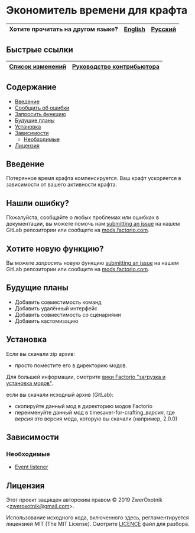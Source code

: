 # Экономитель времени для крафта

Хотите прочитать на другом языке? | [English](/README.md) | [Русский](/docs/ru/README.md)
|---|---|---|

## Быстрые ссылки

[Список изменений](CHANGELOG.md) | [Руководство контрибьютора](CONTRIBUTING.md)
|---|---|

## Содержание

* [Введение](#overview)
* [Сообщить об ошибки](#issue)
* [Запросить функцию](#feature)
* [Будущие планы](#future-plans)
* [Установка](#installing)
* [Зависимости](#dependencies)
    * [Необходимые](#required)
* [Лицензия](#license)

## <a name="overview"></a> Введение

Потерянное время крафта компенсируется. Ваш крафт ускоряется в зависимости от вашего активности крафта.

## <a name="issue"></a> Нашли ошибку?

Пожалуйста, сообщайте о любых проблемах или ошибках в документации, вы можете помочь нам
[submitting an issue](https://gitlab.com/ZwerOxotnik/timesaver-for-crafting/issues) на нашем GitLab репозитории или сообщите на [mods.factorio.com](https://mods.factorio.com/mod/timesaver-for-crafting/discussion).

## <a name="feature"></a> Хотите новую функцию?

Вы можете *запросить* новую функцию [submitting an issue](https://gitlab.com/ZwerOxotnik/timesaver-for-crafting/issues) на нашем GitLab репозитории или сообщите на [mods.factorio.com](https://mods.factorio.com/mod/timesaver-for-crafting/discussion).

## <a name="future-plans"></a> Будущие планы

* Добавить совместимость команд
* Добавить удалённый интерфейс
* Добавить совместимость со сценариями
* Добавить кастомизацию

## <a name="installing"></a> Установка

Если вы скачали zip архив:

* просто поместите его в директорию модов.

Для большей информации, смотрите [вики Factorio "загрузка и установка модов"](https://wiki.factorio.com/Modding/ru#.D0.97.D0.B0.D0.B3.D1.80.D1.83.D0.B7.D0.BA.D0.B0_.D0.B8_.D1.83.D1.81.D1.82.D0.B0.D0.BD.D0.BE.D0.B2.D0.BA.D0.B0_.D0.BC.D0.BE.D0.B4.D0.BE.D0.B2).

если вы скачали исходный архив (GitLab):

* скопируйте данный мод в директорию модов Factorio
* переименуйте данный мод в timesaver-for-crafting_*версия*, где *версия* это версия мода, которую вы скачали (например, 2.0.0)

## <a name="dependencies"></a> Зависимости

### <a name="required"></a> Необходимые

* [Event listener](https://mods.factorio.com/mod/event-listener)

## <a name="license"></a> Лицензия

Этот проект защищен авторским правом © 2019 ZwerOxotnik \<zweroxotnik@gmail.com\>.

Использование исходного кода, включенного здесь, регламентируется лицензией MIT (The MIT License). Смотрите [LICENCE](/LICENCE) файл для разбора.

[homepage]: http://mods.factorio.com/mod/timesaver-for-crafting
[Factorio]: https://factorio.com/
